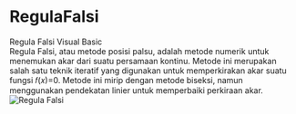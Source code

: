# RegulaFalsi
Regula Falsi Visual Basic <br>
Regula Falsi, atau metode posisi palsu, adalah metode numerik untuk menemukan akar dari suatu persamaan kontinu. Metode ini merupakan salah satu teknik iteratif yang digunakan untuk memperkirakan akar suatu fungsi 𝑓(𝑥)=0. Metode ini mirip dengan metode biseksi, namun menggunakan pendekatan linier untuk memperbaiki perkiraan akar. <br>
![Regula Falsi](https://github.com/fauzicihuyy/RegulaFalsi/assets/116168447/c843f625-40a6-4789-b775-3be60938e263)
